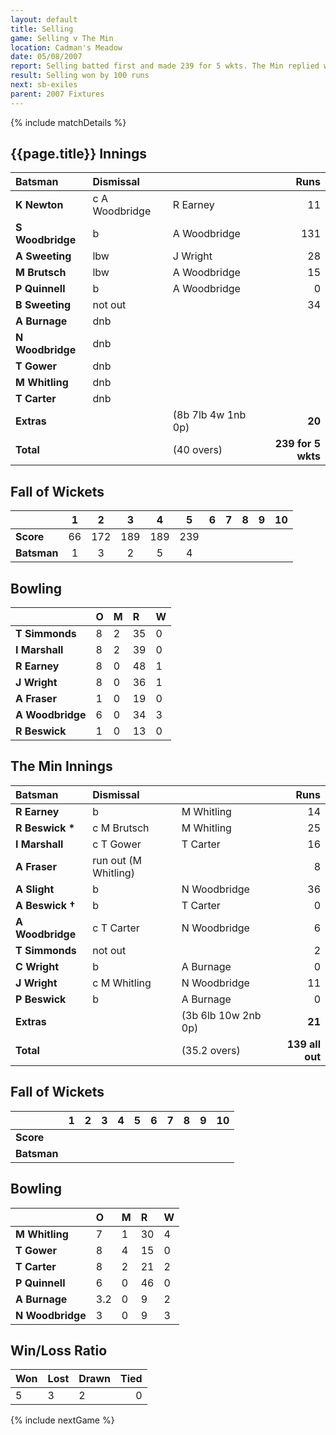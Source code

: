 ```yaml
---
layout: default
title: Selling
game: Selling v The Min
location: Cadman's Meadow
date: 05/08/2007
report: Selling batted first and made 239 for 5 wkts. The Min replied with 139 all out
result: Selling won by 100 runs
next: sb-exiles
parent: 2007 Fixtures
---
```


{% include matchDetails %}

## {{page.title}} Innings

| Batsman | Dismissal |  | Runs |
|:---|:---|---|---:|
| **K Newton** | c A Woodbridge | R Earney | 11 |
| **S Woodbridge** | b | A Woodbridge | 131 |
| **A Sweeting** | lbw | J Wright  | 28 |
| **M Brutsch** | lbw | A Woodbridge  | 15 |
| **P Quinnell** | b | A Woodbridge | 0 |
| **B Sweeting** | not out |  | 34 |
| **A Burnage** | dnb |  |  |
| **N Woodbridge** | dnb |  |  |
| **T Gower** | dnb |  |  |
| **M Whitling** | dnb |  |  |
| **T Carter** | dnb |  |  |
| **Extras** | | (8b 7lb 4w 1nb 0p) | **20** |
| **Total** | | (40 overs) | **239 for 5 wkts** |

## Fall of Wickets

| | 1 | 2 | 3 | 4 | 5 | 6 | 7 | 8 | 9 | 10 |
|---|:---:|:---:|:---:|:---:|:---:|:---:|:---:|:---:|:---:|:---:|
| **Score** | 66 | 172 | 189 | 189 | 239 |  |  |  |  |  |
| **Batsman** | 1 | 3 | 2 | 5 | 4 |  |  |  |  |  |

## Bowling

| | O | M | R | W |
|---|:---|:---|:---|:---|
| **T Simmonds** | 8 | 2 | 35 | 0 |
| **I Marshall** | 8 | 2 | 39 | 0 |
| **R Earney** | 8 | 0 | 48 | 1 |
| **J Wright** | 8 | 0 | 36 | 1 |
| **A Fraser** | 1 | 0 | 19 | 0 |
| **A Woodbridge** | 6 | 0 | 34 | 3 |
| **R Beswick** | 1 | 0 | 13 | 0 |

## The Min Innings

| Batsman | Dismissal |  | Runs |
|:---|:---|---|---:|
| **R Earney** | b | M Whitling | 14 |
| **R Beswick &#42;** | c M Brutsch | M Whitling | 25 |
| **I Marshall** | c T Gower | T Carter | 16 |
| **A Fraser** | run out (M Whitling) |  | 8 |
| **A Slight** | b | N Woodbridge | 36 |
| **A Beswick &#8224;** | b | T Carter | 0 |
| **A Woodbridge** | c T Carter | N Woodbridge | 6 |
| **T Simmonds** | not out |  | 2 |
| **C Wright** | b | A Burnage | 0 |
| **J Wright** | c M Whitling | N Woodbridge | 11 |
| **P Beswick** | b | A Burnage | 0 |
| **Extras** | | (3b 6lb 10w 2nb 0p) | **21** |
| **Total** | | (35.2 overs) | **139 all out** |

## Fall of Wickets

| | 1 | 2 | 3 | 4 | 5 | 6 | 7 | 8 | 9 | 10 |
|---|:---:|:---:|:---:|:---:|:---:|:---:|:---:|:---:|:---:|:---:|
| **Score** |  |  |  |  |  |  |  |  |  |  |
| **Batsman** |  |  |  |  |  |  |  |  |  |  |

## Bowling

| | O | M | R | W |
|---|:---|:---|:---|:---|
| **M Whitling** | 7 | 1 | 30 | 4 |
| **T Gower** | 8 | 4 | 15 | 0 |
| **T Carter** | 8 | 2 | 21 | 2 |
| **P Quinnell** | 6 | 0 | 46 | 0 |
| **A Burnage** | 3.2 | 0 | 9 | 2 |
| **N Woodbridge** | 3 | 0 | 9 | 3 |

## Win/Loss Ratio

| Won | Lost | Drawn | Tied |
|:---|:---|:---|---:|
| 5 | 3 | 2 | 0 |

{% include nextGame %}